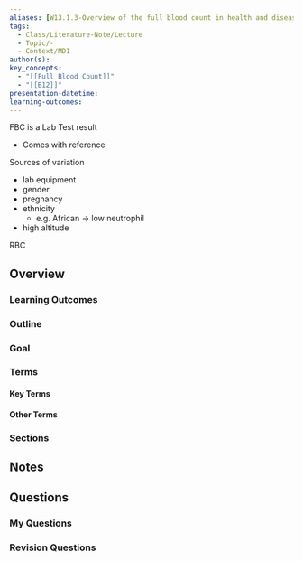 ```yaml
---
aliases: [W13.1.3-Overview of the full blood count in health and disease]
tags:
  - Class/Literature-Note/Lecture
  - Topic/-
  - Context/MD1
author(s): 
key_concepts:
  - "[[Full Blood Count]]"
  - "[[B12]]"
presentation-datetime: 
learning-outcomes:
---
```


FBC is a Lab Test result
- Comes with reference

Sources of variation
- lab equipment
- gender
- pregnancy
- ethnicity
	- e.g. African -> low neutrophil
- high altitude

RBC

## Overview
### Learning Outcomes

### Outline

### Goal

### Terms
#### Key Terms

#### Other Terms

### Sections


## Notes


## Questions

### My Questions
### Revision Questions




